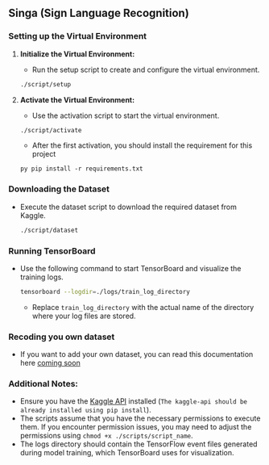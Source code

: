 ## Singa (Sign Language Recognition)

### Setting up the Virtual Environment

1. **Initialize the Virtual Environment:**
    - Run the setup script to create and configure the virtual environment.

    ```sh
    ./script/setup
    ```

2. **Activate the Virtual Environment:**
    - Use the activation script to start the virtual environment.

    ```sh
    ./script/activate
    ```

    - After the first activation, you should install the requirement for this project

    ```
    py pip install -r requirements.txt
    ```

### Downloading the Dataset

  - Execute the dataset script to download the required dataset from Kaggle.

    ```sh
    ./script/dataset
    ```

### Running TensorBoard

  - Use the following command to start TensorBoard and visualize the training logs.

    ```sh
    tensorboard --logdir=./logs/train_log_directory
    ```

    - Replace `train_log_directory` with the actual name of the directory where your log files are stored.

### Recoding you own dataset

   - If you want to add your own dataset, you can read this documentation here [coming soon]()

### Additional Notes:

- Ensure you have the [Kaggle API](https://github.com/Kaggle/kaggle-api) installed (`The kaggle-api should be already installed using pip install`).
- The scripts assume that you have the necessary permissions to execute them. If you encounter permission issues, you may need to adjust the permissions using `chmod +x ./scripts/script_name`.
- The logs directory should contain the TensorFlow event files generated during model training, which TensorBoard uses for visualization.
